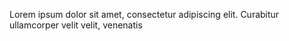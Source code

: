 Lorem ipsum dolor sit amet, consectetur adipiscing elit. Curabitur ullamcorper velit velit, venenatis 